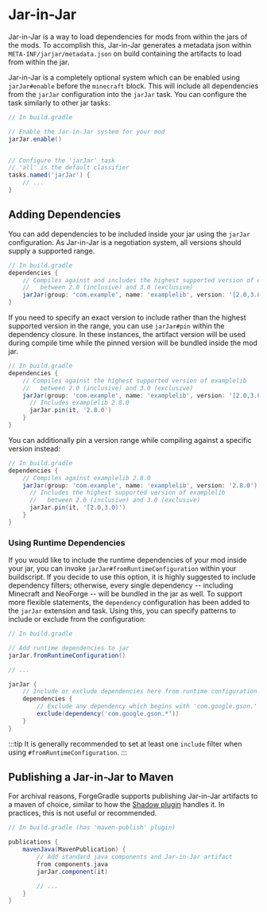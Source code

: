 Jar-in-Jar
==========

Jar-in-Jar is a way to load dependencies for mods from within the jars of the mods. To accomplish this, Jar-in-Jar generates a metadata json within `META-INF/jarjar/metadata.json` on build containing the artifacts to load from within the jar.

Jar-in-Jar is a completely optional system which can be enabled using `jarJar#enable` before the `minecraft` block. This will include all dependencies from the `jarJar` configuration into the `jarJar` task. You can configure the task similarly to other jar tasks:

```gradle
// In build.gradle

// Enable the Jar-in-Jar system for your mod
jarJar.enable()


// Configure the 'jarJar' task
// 'all' is the default classifier
tasks.named('jarJar') {
    // ...
}
```

Adding Dependencies
-------------------

You can add dependencies to be included inside your jar using the `jarJar` configuration. As Jar-in-Jar is a negotiation system, all versions should supply a supported range.

```gradle
// In build.gradle
dependencies {
    // Compiles against and includes the highest supported version of examplelib
    //   between 2.0 (inclusive) and 3.0 (exclusive)
    jarJar(group: 'com.example', name: 'examplelib', version: '[2.0,3.0)')
}
```

If you need to specify an exact version to include rather than the highest supported version in the range, you can use `jarJar#pin` within the dependency closure. In these instances, the artifact version will be used during compile time while the pinned version will be bundled inside the mod jar.

```gradle
// In build.gradle
dependencies {
    // Compiles against the highest supported version of examplelib
    //   between 2.0 (inclusive) and 3.0 (exclusive)
    jarJar(group: 'com.example', name: 'examplelib', version: '[2.0,3.0)') {
      // Includes examplelib 2.8.0
      jarJar.pin(it, '2.8.0')
    }
}
```

You can additionally pin a version range while compiling against a specific version instead:

```gradle
// In build.gradle
dependencies {
    // Compiles against examplelib 2.8.0
    jarJar(group: 'com.example', name: 'examplelib', version: '2.8.0') {
      // Includes the highest supported version of examplelib
      //   between 2.0 (inclusive) and 3.0 (exclusive)
      jarJar.pin(it, '[2.0,3.0)')
    }
}
```

### Using Runtime Dependencies

If you would like to include the runtime dependencies of your mod inside your jar, you can invoke `jarJar#fromRuntimeConfiguration` within your buildscript. If you decide to use this option, it is highly suggested to include dependency filters; otherwise, every single dependency -- including Minecraft and NeoForge -- will be bundled in the jar as well. To support more flexible statements, the `dependency` configuration has been added to the `jarJar` extension and task. Using this, you can specify patterns to include or exclude from the configuration:

```gradle
// In build.gradle

// Add runtime dependencies to jar
jarJar.fromRuntimeConfiguration()

// ...

jarJar {
    // Include or exclude dependencies here from runtime configuration
    dependencies {
        // Exclude any dependency which begins with 'com.google.gson.'
        exclude(dependency('com.google.gson.*'))
    }
}
```

:::tip
It is generally recommended to set at least one `include` filter when using `#fromRuntimeConfiguration`.
:::

Publishing a Jar-in-Jar to Maven
--------------------------------

For archival reasons, ForgeGradle supports publishing Jar-in-Jar artifacts to a maven of choice, similar to how the [Shadow plugin][shadow] handles it. In practices, this is not useful or recommended.

```gradle
// In build.gradle (has 'maven-publish' plugin)

publications {
    mavenJava(MavenPublication) {
        // Add standard java components and Jar-in-Jar artifact
        from components.java
        jarJar.component(it)

        // ...
    }
}
```


[shadow]: https://imperceptiblethoughts.com/shadow/getting-started/
